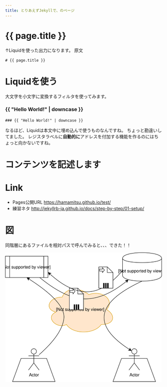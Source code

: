 ```yaml
---
title: とりあえずJekyllで、のページ
---
```


# {{ page.title }}
↑Liquidを使った出力になります。
原文
````
# {{ page.title }}
````
# Liquidを使う
大文字を小文字に変換するフィルタを使ってみます。
### {{ "Hello World!" | downcase }}

````
### {{ "Hello World!" | downcase }}
````

なるほど、Liquidは本文中に埋め込んで使うものなんですね。
ちょっと勘違いしてました。
レジスタラベルに**自動的に**アドレスを付加する機能を作るのにはちょっと向かないですね。

# コンテンツを記述します


# Link
* Pages公開URL  https://hamamitsu.github.io/test/
* 練習ネタ http://jekyllrb-ja.github.io/docs/step-by-step/01-setup/

# 図
同階層にあるファイルを相対パスで呼んでみると、、、できた！！

![svg図](drawio_gitlab.svg)
